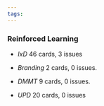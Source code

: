 ```yaml
---
tags:
---
```


### Reinforced Learning 

* *IxD* 46 cards, 3 issues

* *Branding* 2 cards, 0 issues.

* *DMMT* 9 cards, 0 issues.

* *UPD* 20 cards, 0 issues
